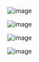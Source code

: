 
![image](https://user-images.githubusercontent.com/70891408/201019004-f8db3056-af80-4ff2-8151-b4881ddfe537.png)

![image](https://user-images.githubusercontent.com/70891408/201019180-b5210ead-6433-44be-86f9-4f145af7cbb9.png)

![image](https://user-images.githubusercontent.com/70891408/201019241-200b36ae-12f7-43aa-8b79-6508ac6bafa8.png)

![image](https://user-images.githubusercontent.com/70891408/201019326-5d96cc3c-2bd1-4e75-84bd-c9155c06db71.png)
